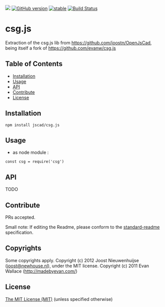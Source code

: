[![](https://img.shields.io/gitter/room/nwjs/nw.js.svg)](https://gitter.im/OpenJSCAD-org/Lobby)
[![GitHub version](https://badge.fury.io/gh/jscad%2Fcsg.js.svg)](https://badge.fury.io/gh/jscad%2Fcsg.js)
[![stable](http://badges.github.io/stability-badges/dist/stable.svg)](http://github.com/badges/stability-badges)
[![Build Status](https://travis-ci.org/jscad/csg.js.svg)](https://travis-ci.org/jscad/csg.js)

# csg.js

Extraction of the csg.js lib from https://github.com/joostn/OpenJsCad, being itself a fork of https://github.com/evanw/csg.js

## Table of Contents

- [Installation](#installation)
- [Usage](#usage)
- [API](#api)
- [Contribute](#contribute)
- [License](#license)


## Installation

```
npm install jscad/csg.js
```

## Usage

- as node module :

```
const csg = require('csg')
```

## API

TODO

## Contribute

PRs accepted.

Small note: If editing the Readme, please conform to the [standard-readme](https://github.com/RichardLitt/standard-readme) specification.

## Copyrights

Some copyrights apply. Copyright (c) 2012 Joost Nieuwenhuijse (joost@newhouse.nl), under the MIT license. Copyright (c) 2011 Evan Wallace (http://madebyevan.com/)

## License

[The MIT License (MIT)](https://github.com/jscad/csg.js/blob/master/LICENSE)
(unless specified otherwise)
